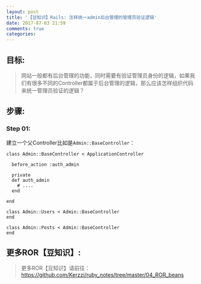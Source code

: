 ```yaml
---
layout: post
title: '【豆知识】Rails: 怎样统一admin后台管理的管理员验证逻辑'
date: 2017-07-03 21:59
comments: true
categories: 
---
```

## 目标:
> 网站一般都有后台管理的功能，同时需要有验证管理员身份的逻辑，如果我们有很多不同的Controller都属于后台管理的逻辑，那么应该怎样组织代码来统一管理员验证的逻辑？

## 步骤:

### Step 01:

建立一个父Controller比如是```Admin::BaseController```：

```
class Admin::BaseController < ApplicationController

  before_action :auth_admin

  private
  def auth_admin
    # ....
  end

end

class Admin::Users < Admin::BaseController
end

class Admin::Posts < Admin::BaseController
end
```

## 更多ROR【豆知识】:
> 更多ROR【豆知识】请前往：https://github.com/Kerzzi/ruby_notes/tree/master/04_ROR_beans
